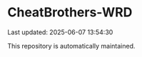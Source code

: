 # CheatBrothers-WRD

Last updated: 2025-06-07 13:54:30

This repository is automatically maintained.

